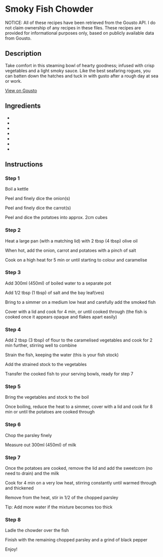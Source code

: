 # Smoky Fish Chowder

NOTICE: All of these recipes have been retrieved from the Gousto API. I do not claim ownership of any recipes in these files. These recipes are provided for informational purposes only, based on publicly available data from Gousto.

## Description

Take comfort in this steaming bowl of hearty goodness; infused with crisp vegetables and a light smoky sauce. Like the best seafaring rogues, you can batten down the hatches and tuck in with gusto after a rough day at sea or work.

[View on Gousto](https://www.gousto.co.uk/recipes/cookbook/smoky-fish-chowder)

## Ingredients

- 
- 
- 
- 
- 
- 
- 

## Instructions

### Step 1

Boil a kettle


Peel and finely dice the onion<span class="text-danger">(s)</span>


Peel and finely dice the carrot<span class="text-danger">(s)</span>


Peel and dice the potatoes into approx. 2cm cubes

### Step 2

Heat a large pan (with a matching lid) with 2 tbsp <span class="text-danger">(4 tbsp)</span> olive oil


When hot, add the onion, carrot and potatoes with a pinch of salt


Cook on a high heat for 5 min or until starting to colour and caramelise

### Step 3

Add 300ml <span class="text-danger">(450ml)</span> of boiled water to a separate pot


Add 1/2 tbsp <span class="text-danger">(1 tbsp)</span> of salt and the bay leaf<span class="text-danger">(ves)</span>


Bring to a simmer on a medium low heat and carefully add the smoked fish


Cover with a lid and cook for 4 min, or until cooked through (the fish is cooked once it appears opaque and flakes apart easily)

### Step 4

Add 2 tbsp <span class="text-danger">(3 tbsp)</span> of flour to the caramelised vegetables and cook for 2 min further, stirring well to combine


Strain the fish, keeping the water (this is your fish stock)


Add the strained stock to the vegetables


Transfer the cooked fish to your serving bowls, ready for step 7

### Step 5

Bring the vegetables and stock to the boil


Once boiling, reduce the heat to a simmer, cover with a lid and cook for 8 min or until the potatoes are cooked through

### Step 6

Chop the parsley finely


Measure out 300ml <span class="text-danger">(450ml)</span> of milk

### Step 7

Once the potatoes are cooked, remove the lid and add the sweetcorn (no need to drain) and the milk


Cook for 4 min on a very low heat, stirring constantly until warmed through and thickened 


Remove from the heat, stir in 1/2 of the chopped parsley


Tip: Add more water if the mixture becomes too thick

### Step 8

Ladle the chowder over the fish 


Finish with the remaining chopped parsley and a grind of black pepper


Enjoy!

